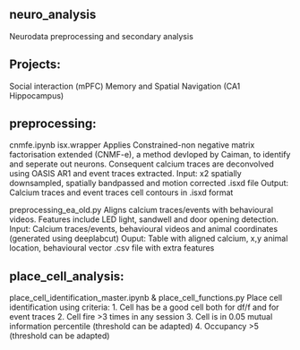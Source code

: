 ## neuro_analysis
Neurodata preprocessing and secondary analysis

## Projects:
Social interaction (mPFC)
Memory and Spatial Navigation (CA1 Hippocampus)

## preprocessing: 
cnmfe.ipynb isx.wrapper
Applies Constrained-non negative matrix factorisation extended (CNMF-e), a method devloped by Caiman, to identify and seperate out neurons.  Consequent calcium traces are deconvolved using OASIS AR1 and event traces extracted.
Input: x2 spatially downsampled, spatially bandpassed and motion corrected .isxd file
Output: Calcium traces and event traces cell contours in .isxd format

preprocessing_ea_old.py
Aligns calcium traces/events with behavioural videos.  Features include LED light, sandwell and door opening detection.
Input: Calcium traces/events, behavioural videos and animal coordinates (generated using deeplabcut)
Ouput: Table with aligned calcium, x,y animal location, behavioural vector .csv file with extra features

## place_cell_analysis: 
place_cell_identification_master.ipynb & place_cell_functions.py
Place cell identification using criteria:
    1. Cell has be a good cell both for df/f and for event traces
    2. Cell fire >3 times in any session
    3. Cell is in 0.05 mutual information percentile (threshold can be adapted)
    4. Occupancy >5 (threshold can be adapted)

